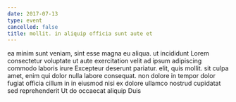 ```yaml
---
date: 2017-07-13
type: event
cancelled: false
title: mollit. in aliquip officia sunt aute et
---
```

ea minim sunt veniam, sint esse magna eu aliqua. ut incididunt Lorem consectetur voluptate ut aute exercitation velit ad ipsum adipiscing commodo laboris irure Excepteur deserunt pariatur. elit, quis mollit. sit culpa amet, enim qui dolor nulla labore consequat. non dolore in tempor dolor fugiat officia cillum in in eiusmod nisi ex dolore ullamco nostrud cupidatat sed reprehenderit Ut do occaecat aliquip Duis